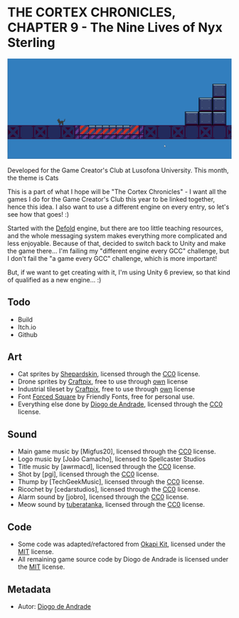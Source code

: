# THE CORTEX CHRONICLES, CHAPTER 9 - The Nine Lives of Nyx Sterling

![GameScreenshot](screenshots/cat_game.gif)

Developed for the Game Creator's Club at Lusofona University.
This month, the theme is Cats

This is a part of what I hope will be "The Cortex Chronicles" - I want all the games I do for the Game Creator's Club this year to be linked together, hence this idea.
I also want to use a different engine on every entry, so let's see how that goes! :)

Started with the [Defold](https://defold.com/) engine, but there are too little teaching resources, and the whole messaging system makes everything more complicated and less enjoyable.
Because of that, decided to switch back to Unity and make the game there... I'm failing my "different engine every GCC" challenge, but I don't fail the "a game every GCC" challenge, which is more important! 

But, if we want to get creating with it, I'm using Unity 6 preview, so that kind of qualified as a new engine... :)

## Todo

* Build
* Itch.io
* Github

## Art

- Cat sprites by [Shepardskin](https://opengameart.org/users/shepardskin), licensed through the [CC0] license.
- Drone sprites by [Craftpix], free to use through [own](https://craftpix.net/file-licenses/) license
- Industrial tileset by [Craftpix], free to use through [own](https://craftpix.net/file-licenses/) license
- Font [Forced Square] by Friendly Fonts, free for personal use.
- Everything else done by [Diogo de Andrade], licensed through the [CC0] license.

## Sound

- Main game music by [Migfus20], licensed through the [CC0] license.
- Logo music by [João Camacho], licensed to Spellcaster Studios
- Title music by [awrmacd], licensed through the [CC0] license.
- Shot by [pgi], licensed through the [CC0] license.
- Thump by [TechGeekMusic], licensed through the [CC0] license.
- Ricochet by [cedarstudios], licensed through the [CC0] license.
- Alarm sound by [jobro], licensed through the [CC0] license.
- Meow sound by [tuberatanka](https://freesound.org/people/tuberatanka/), licensed through the [CC0] license.

## Code

- Some code was adapted/refactored from [Okapi Kit], licensed under the [MIT] license.
- All remaining game source code by Diogo de Andrade is licensed under the [MIT] license.

## Metadata

- Autor: [Diogo de Andrade]

[Diogo de Andrade]:https://github.com/DiogoDeAndrade
[CC0]:https://creativecommons.org/publicdomain/zero/1.0/
[CC-BY 3.0]:https://creativecommons.org/licenses/by/3.0/
[CC-BY-SA 4.0]:http://creativecommons.org/licenses/by-sa/4.0/
[MIT]:LICENSE
[Craftpix]:https://craftpix.net
[Okapi Kit]:https://github.com/VideojogosLusofona/OkapiKit
[Forced Square]:https://www.dafont.com/pt/forced-square.font